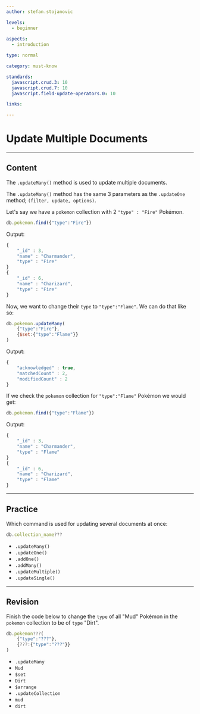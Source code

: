 ```yaml
---
author: stefan.stojanovic

levels:
  - beginner
  
aspects:
  - introduction

type: normal

category: must-know

standards:
  javascript.crud.3: 10
  javascript.crud.7: 10
  javascript.field-update-operators.0: 10

links:

---
```

# Update Multiple Documents
---
## Content

The  `.updateMany()` method is used to update multiple documents.

The `.updateMany()` method has the same 3 parameters as the `.updateOne` method; `(filter, update, options)`.

Let's say we have a `pokemon` collection with 2 `"type" : "Fire"` Pokémon.

```javascript
db.pokemon.find({"type":"Fire"})
```
Output:
```javascript
{ 
    "_id" : 3,
    "name" : "Charmander",
    "type" : "Fire" 
}
{ 
    "_id" : 6,
    "name" : "Charizard", 
    "type" : "Fire" 
}
```
Now, we want to change their `type` to `"type":"Flame"`.  We can do that like so:

```javascript
db.pokemon.updateMany(
    {"type":"Fire"},
    {$set:{"type":"Flame"}}
)
```
Output:
```javascript
{ 
    "acknowledged" : true, 
    "matchedCount" : 2, 
    "modifiedCount" : 2 
}
```

If we check the `pokemon` collection for  `"type":"Flame"` Pokémon we would get:
```javascript
db.pokemon.find({"type":"Flame"})
```
Output:
```javascript
{ 
    "_id" : 3,
    "name" : "Charmander",
    "type" : "Flame" 
}
{ 
    "_id" : 6,
    "name" : "Charizard", 
    "type" : "Flame" 
}
```

---
## Practice

Which command is used for updating several documents at once: 
```javascript
db.collection_name???
```

* `.updateMany()`
* `.updateOne()`
* `.addOne()`
* `.addMany()`
* `.updateMultiple()`
* `.updateSingle()`

---
## Revision

Finish the code below to change the `type` of all "Mud" Pokémon in the `pokemon` collection to be of `type` "Dirt". 

```javascript
db.pokemon???(
    {"type":"???"},
    {???:{"type":"???"}}
)
```

* `.updateMany`
* `Mud`
* `$set`
* `Dirt`
* `$arrange`
* `.updateCollection`
* `mud`
* `dirt`